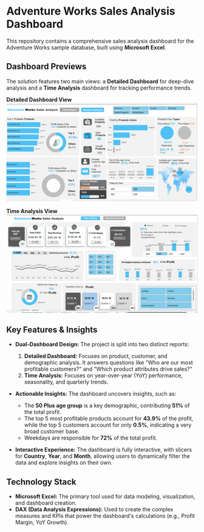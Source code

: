 # Adventure Works Sales Analysis Dashboard

This repository contains a comprehensive sales analysis dashboard for the Adventure Works sample database, built using **Microsoft Excel**.

## Dashboard Previews

The solution features two main views: a **Detailed Dashboard** for deep-dive analysis and a **Time Analysis** dashboard for tracking performance trends.

**Detailed Dashboard View**
![Detailed Dashboard](Adventure_work_sales_analysis_dashboard_02.png)

**Time Analysis View**
![Time Analysis Dashboard](Adventure_wrok_sales_analysis_Dashboard_01.png)


## Key Features & Insights

*   **Dual-Dashboard Design:** The project is split into two distinct reports:
    1.  **Detailed Dashboard:** Focuses on product, customer, and demographic analysis. It answers questions like "Who are our most profitable customers?" and "Which product attributes drive sales?"
    2.  **Time Analysis:** Focuses on year-over-year (YoY) performance, seasonality, and quarterly trends.

*   **Actionable Insights:** The dashboard uncovers insights, such as:
    *   The **50 Plus age group** is a key demographic, contributing **51%** of the total profit.
    *   The top 5 most profitable products account for **43.9%** of the profit, while the top 5 customers account for only **0.5%**, indicating a very broad customer base.
    *   Weekdays are responsible for **72%** of the total profit.

*   **Interactive Experience:** The dashboard is fully interactive, with slicers for **Country**, **Year**, and **Month**, allowing users to dynamically filter the data and explore insights on their own.

## Technology Stack

*   **Microsoft Excel:** The primary tool used for data modeling, visualization, and dashboard creation.
*   **DAX (Data Analysis Expressions):** Used to create the complex measures and KPIs that power the dashboard's calculations (e.g., Profit Margin, YoY Growth).


